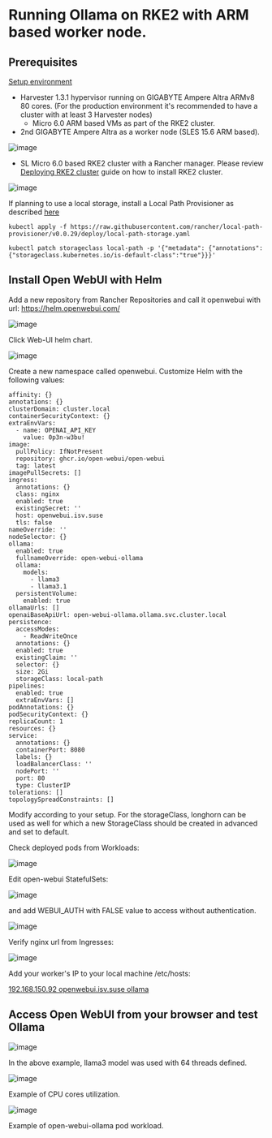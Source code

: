 # Running Ollama on RKE2 with ARM based worker node.

## Prerequisites

<ins> Setup environment </ins>


- Harvester 1.3.1 hypervisor running on GIGABYTE Ampere Altra ARMv8 80 cores. (For the production environment it's recommended to have a cluster with at least 3 Harvester nodes)
  - Micro 6.0 ARM based VMs as part of the RKE2 cluster.
- 2nd GIGABYTE Ampere Altra as a worker node (SLES 15.6 ARM based).

![image](https://github.com/user-attachments/assets/bb3253d5-59ab-4584-af31-37ecb4eea1d9)

- SL Micro 6.0 based RKE2 cluster with a Rancher manager. Please review [Deploying RKE2 cluster](https://github.com/alex-isv/solutions-engineering/blob/main/Rancher/RKE2_cluster_deployment.md#deploying-rke2-cluster-in-sles-based-environment ) guide on how to install RKE2 cluster.

  
![image](https://github.com/user-attachments/assets/529117ac-81ab-4412-9fe3-f106a7d1f83a)

If planning to use a local storage, install a Local Path Provisioner as described [here](https://github.com/rancher/local-path-provisioner)

````
kubectl apply -f https://raw.githubusercontent.com/rancher/local-path-provisioner/v0.0.29/deploy/local-path-storage.yaml
````
````
kubectl patch storageclass local-path -p '{"metadata": {"annotations":{"storageclass.kubernetes.io/is-default-class":"true"}}}'
````

## Install Open WebUI with Helm

Add a new repository from Rancher Repositories and call it openwebui with url: https://helm.openwebui.com/ 

![image](https://github.com/user-attachments/assets/b8f415a9-9658-4d8e-a76d-ed4fbca2d7e8)

Click Web-UI helm chart.

![image](https://github.com/user-attachments/assets/f78fabb8-293a-49c6-a2b3-e71d4b82764c)

Create a new namespace called openwebui.
Customize Helm with the following values:

````
affinity: {}
annotations: {}
clusterDomain: cluster.local
containerSecurityContext: {}
extraEnvVars:
  - name: OPENAI_API_KEY
    value: 0p3n-w3bu!
image:
  pullPolicy: IfNotPresent
  repository: ghcr.io/open-webui/open-webui
  tag: latest
imagePullSecrets: []
ingress:
  annotations: {}
  class: nginx
  enabled: true
  existingSecret: ''
  host: openwebui.isv.suse
  tls: false
nameOverride: ''
nodeSelector: {}
ollama:
  enabled: true
  fullnameOverride: open-webui-ollama
  ollama:
    models:
      - llama3
      - llama3.1
  persistentVolume:
    enabled: true
ollamaUrls: []
openaiBaseApiUrl: open-webui-ollama.ollama.svc.cluster.local
persistence:
  accessModes:
    - ReadWriteOnce
  annotations: {}
  enabled: true
  existingClaim: ''
  selector: {}
  size: 2Gi
  storageClass: local-path
pipelines:
  enabled: true
  extraEnvVars: []
podAnnotations: {}
podSecurityContext: {}
replicaCount: 1
resources: {}
service:
  annotations: {}
  containerPort: 8080
  labels: {}
  loadBalancerClass: ''
  nodePort: ''
  port: 80
  type: ClusterIP
tolerations: []
topologySpreadConstraints: []
````
Modify according to your setup. For the storageClass, longhorn can be used as well for which a new StorageClass should be created in advanced and set to default.


Check deployed pods from Workloads:

![image](https://github.com/user-attachments/assets/8762ae26-5589-4533-878c-2980abba71c3)


Edit open-webui StatefulSets:

![image](https://github.com/user-attachments/assets/32262025-b471-469d-86ca-dc0c33034b67)

and add WEBUI_AUTH with FALSE value to access without authentication.

![image](https://github.com/user-attachments/assets/be8dfad3-125e-4fe2-9bcd-bbffa7354039)

Verify nginx url from Ingresses:

![image](https://github.com/user-attachments/assets/783d8f35-6b01-42f2-aaf8-871df87ad21e)


Add your worker's IP to your local machine /etc/hosts:

<ins> 192.168.150.92 openwebui.isv.suse ollama </ins>


## Access Open WebUI from your browser and test Ollama

![image](https://github.com/user-attachments/assets/5c457637-a927-4737-9915-35942cc6383e)

In the above example, llama3 model was used with 64 threads defined.

![image](https://github.com/user-attachments/assets/48750a68-5adc-49af-b8cd-5e5d333a93f1)

Example of CPU cores utilization.

![image](https://github.com/user-attachments/assets/6f87087f-8fb0-4005-a598-2ba6d1632305)

Example of open-webui-ollama pod workload.

